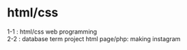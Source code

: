 # html/css
1-1 : html/css web programming </br>
2-2 : database term project html page/php: making instagram</br>


